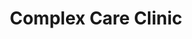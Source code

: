 ---
title: Complex Care Clinic
description: For some children, their relationship with the Alberta Children’s Hospital spans their entire childhood and involves many experts and clinics.
link: https://www.childrenshospital.ab.ca/your-impact/where-your-money-goes/highest-priority-needs/complex-care-clinic/
image: assets/img/lifesaving.webp
tag: Advancing Care
---
